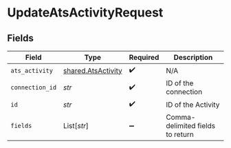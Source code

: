 # UpdateAtsActivityRequest


## Fields

| Field                                                    | Type                                                     | Required                                                 | Description                                              |
| -------------------------------------------------------- | -------------------------------------------------------- | -------------------------------------------------------- | -------------------------------------------------------- |
| `ats_activity`                                           | [shared.AtsActivity](../../models/shared/atsactivity.md) | :heavy_check_mark:                                       | N/A                                                      |
| `connection_id`                                          | *str*                                                    | :heavy_check_mark:                                       | ID of the connection                                     |
| `id`                                                     | *str*                                                    | :heavy_check_mark:                                       | ID of the Activity                                       |
| `fields`                                                 | List[*str*]                                              | :heavy_minus_sign:                                       | Comma-delimited fields to return                         |
